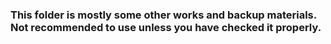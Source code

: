 ### This folder is mostly some other works and backup materials. Not recommended to use unless you have checked it properly.
